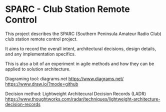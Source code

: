 # SPARC - Club Station Remote Control

This project describes the SPARC (Southern Peninsula Amateur Radio Club) club station remote control project.

It aims to record the overall intent, architectural decisions, design details, and any implementation specifics.

This is also a bit of an experiment in agile methods and how they can be applied to solution architecture.

Diagraming tool: diagrams.net
https://www.diagrams.net/
https://www.draw.io/?mode=github

Decision method: Lightweight Architecural Decision Records (LADR)
https://www.thoughtworks.com/radar/techniques/lightweight-architecture-decision-records
